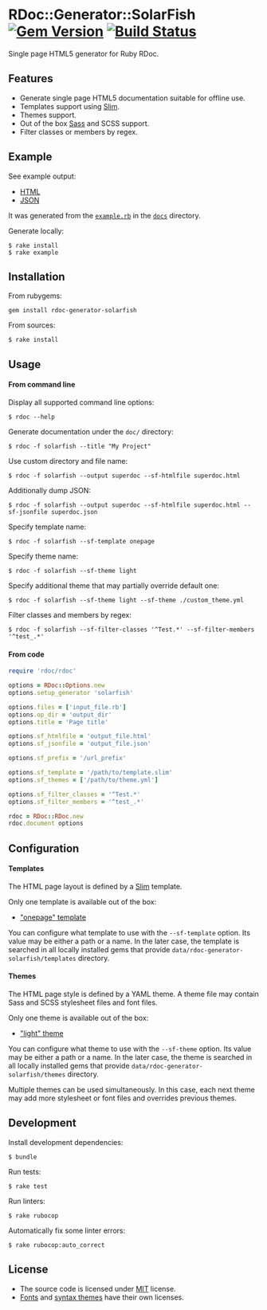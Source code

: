 # RDoc::Generator::SolarFish [![Gem Version](https://badge.fury.io/rb/rdoc-generator-solarfish.svg)](https://badge.fury.io/rb/rdoc-generator-solarfish) [![Build Status](https://travis-ci.org/rbdoc/rdoc-generator-solarfish.svg?branch=master)](https://travis-ci.org/rbdoc/rdoc-generator-solarfish)

Single page HTML5 generator for Ruby RDoc.

## Features

* Generate single page HTML5 documentation suitable for offline use.
* Templates support using [Slim](http://slim-lang.com/).
* Themes support.
* Out of the box [Sass](http://sass-lang.com/) and SCSS support.
* Filter classes or members by regex.

## Example

See example output:

* [HTML](https://rbdoc.github.io/rdoc-generator-solarfish/example_output/)
* [JSON](docs/example_output/index.json)

It was generated from the [`example.rb`](docs/example.rb) in the [`docs`](docs) directory.

Generate locally:

```
$ rake install
$ rake example
```

## Installation

From rubygems:

```
gem install rdoc-generator-solarfish
```

From sources:

```
$ rake install
```

## Usage

#### From command line

Display all supported command line options:

```
$ rdoc --help
```

Generate documentation under the `doc/` directory:

```
$ rdoc -f solarfish --title "My Project"
```

Use custom directory and file name:

```
$ rdoc -f solarfish --output superdoc --sf-htmlfile superdoc.html
```

Additionally dump JSON:

```
$ rdoc -f solarfish --output superdoc --sf-htmlfile superdoc.html --sf-jsonfile superdoc.json
```

Specify template name:

```
$ rdoc -f solarfish --sf-template onepage
```

Specify theme name:

```
$ rdoc -f solarfish --sf-theme light
```

Specify additional theme that may partially override default one:

```
$ rdoc -f solarfish --sf-theme light --sf-theme ./custom_theme.yml
```

Filter classes and members by regex:

```
$ rdoc -f solarfish --sf-filter-classes '^Test.*' --sf-filter-members '^test_.*'
```

#### From code

```ruby
require 'rdoc/rdoc'

options = RDoc::Options.new
options.setup_generator 'solarfish'

options.files = ['input_file.rb']
options.op_dir = 'output_dir'
options.title = 'Page title'

options.sf_htmlfile = 'output_file.html'
options.sf_jsonfile = 'output_file.json'

options.sf_prefix = '/url_prefix'

options.sf_template = '/path/to/template.slim'
options.sf_themes = ['/path/to/theme.yml']

options.sf_filter_classes = '^Test.*'
options.sf_filter_members = '^test_.*'

rdoc = RDoc::RDoc.new
rdoc.document options
```

## Configuration

#### Templates

The HTML page layout is defined by a [Slim](http://slim-lang.com/) template.

Only one template is available out of the box:

* ["onepage" template](https://github.com/rbdoc/rdoc-generator-solarfish/blob/master/data/rdoc-generator-solarfish/templates/onepage.slim)

You can configure what template to use with the `--sf-template` option. Its value may be either a path or a name. In the later case, the template is searched in all locally installed gems that provide `data/rdoc-generator-solarfish/templates` directory.

#### Themes

The HTML page style is defined by a YAML theme. A theme file may contain Sass and SCSS stylesheet files and font files.

Only one theme is available out of the box:

* ["light" theme](https://github.com/rbdoc/rdoc-generator-solarfish/blob/master/data/rdoc-generator-solarfish/themes/light.yml)

You can configure what theme to use with the `--sf-theme` option. Its value may be either a path or a name. In the later case, the theme is searched in all locally installed gems that provide `data/rdoc-generator-solarfish/themes` directory.

Multiple themes can be used simultaneously. In this case, each next theme may add more stylesheet or font files and overrides previous themes.

## Development

Install development dependencies:

```
$ bundle
```

Run tests:

```
$ rake test
```

Run linters:

```
$ rake rubocop
```

Automatically fix some linter errors:

```
$ rake rubocop:auto_correct
```

## License

* The source code is licensed under [MIT](LICENSE) license.
* [Fonts](data/rdoc-generator-solarfish/themes/common/fonts) and [syntax themes](data/rdoc-generator-solarfish/themes/common/syntax) have their own licenses.
